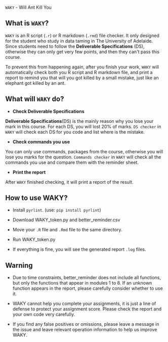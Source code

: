 `WAKY` - Will Ant Kill You

What is `WAKY`?
---------
`WAKY` is an R script (`.r`) or R markdown (`.rmd`) file checker. It only designed for the student who study in data taming in The University of Adelaide. Since students need to follow the **Deliverable Specifications** (DS), otherwise they can only get very few points, and then they can't pass this course. 

To prevent this from happening again, after you finish your work, `WAKY` will automatically check both you R script and R markdown file, and print a report to remind you that will you got killed by a small mistake, just like an elephant got killed by an ant.

What will `WAKY` do?
-----------
- **Check Deliverable Specifications**

**Deliverable Specifications**(DS) is the mainly reason why you lose your mark in this course. For each DS, you will lost 20% of marks. `DS checker` in `WAKY` will check each DS for you code and list where is the mistake.

- **Check commands you use**

You can only use commands, packages from the course, otherwise you will lose you marks for the question. `Commands checker` in `WAKY` will check all the commands you use and compare them with the reminder sheet. 

- **Print the report**

After `WAKY` finished checking, it will print a report of the result. 

How to use WAKY?
----------------
- Install `pyrlint`. (use: `pip install pyrlint`)

- Download WAKY_token.py and better_reminder.csv

- Move your `.R` file and `.Rmd` file to the same directory.

- Run WAKY_token.py

- If everything is fine, you will see the generated report `.log` files.

Warning
---------------
- Due to time constraints, better_reminder does not include all functions, but only the functions that appear in modules 1 to 8. If an unknown function appears in the report, please carefully consider whether to use it.

- WAKY cannot help you complete your assignments, it is just a line of defense to protect your assignment score. Please check the report and your own code very carefully. 

- If you find any false positives or omissions, please leave a message in the issue and leave relevant operation information to help us improve WAKY.
